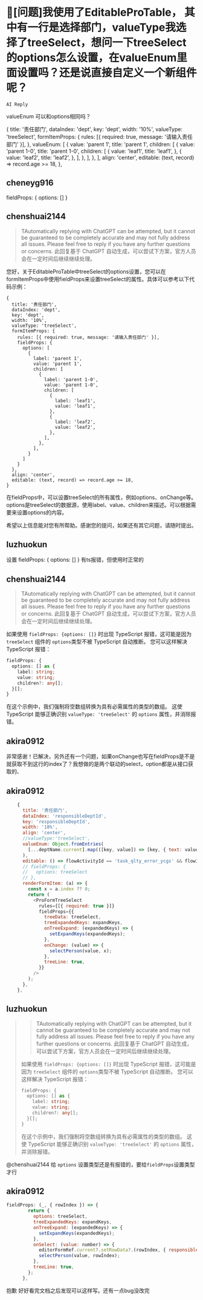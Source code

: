 # 🧐[问题]我使用了EditableProTable， 其中有一行是选择部门，valueType我选择了treeSelect，想问一下treeSelect的options怎么设置，在valueEnum里面设置吗？还是说直接自定义一个新组件呢？

`AI Reply`

valueEnum 可以和options相同吗？

{
title: '责任部门',
dataIndex: 'dept',
key: 'dept',
width: '10%',
valueType: 'treeSelect',
formItemProps: {
rules: [{ required: true, message: '请输入责任部门' }],
},
valueEnum: [
{
value: 'parent 1',
title: 'parent 1',
children: [
{
value: 'parent 1-0',
title: 'parent 1-0',
children: [
{
value: 'leaf1',
title: 'leaf1',
},
{
value: 'leaf2',
title: 'leaf2',
},
],
},
],
},
],
align: 'center',
editable: (text, record) => record.age >= 18,
},

## cheneyg916

fieldProps: {
options: []
}

## chenshuai2144

> TAutomatically replying with ChatGPT can be attempted, but it cannot be guaranteed to be completely accurate and may not fully address all issues. Please feel free to reply if you have any further questions or concerns.
> 此回复基于 ChatGPT 自动生成，可以尝试下方案，官方人员会在一定时间后继续继续处理。

您好，关于EditableProTable中treeSelect的options设置，您可以在formItemProps中使用fieldProps来设置treeSelect的属性。具体可以参考以下代码示例：

```
{
  title: '责任部门',
  dataIndex: 'dept',
  key: 'dept',
  width: '10%',
  valueType: 'treeSelect',
  formItemProps: {
    rules: [{ required: true, message: '请输入责任部门' }],
    fieldProps: {
      options: [
        {
          label: 'parent 1',
          value: 'parent 1',
          children: [
            {
              label: 'parent 1-0',
              value: 'parent 1-0',
              children: [
                {
                  label: 'leaf1',
                  value: 'leaf1',
                },
                {
                  label: 'leaf2',
                  value: 'leaf2',
                },
              ],
            },
          ],
        }
      ]
    }
  },
  align: 'center',
  editable: (text, record) => record.age >= 18,
}
```

在fieldProps中，可以设置treeSelect的所有属性，例如options、onChange等。options是treeSelect的数据源，使用label、value、children来描述。可以根据需要来设置options的内容。

希望以上信息能对您有所帮助。感谢您的提问，如果还有其它问题，请随时提出。

## luzhuokun

设置
fieldProps: {
options: []
}
有ts报错，但使用时正常的

## chenshuai2144

> TAutomatically replying with ChatGPT can be attempted, but it cannot be guaranteed to be completely accurate and may not fully address all issues. Please feel free to reply if you have any further questions or concerns.
> 此回复基于 ChatGPT 自动生成，可以尝试下方案，官方人员会在一定时间后继续继续处理。

如果使用 `fieldProps: {options: []}` 时出现 TypeScript 报错，这可能是因为 `treeSelect` 组件的 `options`类型不被 TypeScript 自动推断。 您可以这样解决 TypeScript 报错：

```typescript
fieldProps: {
  options: [] as {
    label: string;
    value: string;
    children?: any[];
  }[];
}
```

在这个示例中，我们强制将空数组转换为具有必需属性的类型的数组。 这使 TypeScript 能够正确识别 `valueType: 'treeSelect'` 的 `options` 属性，并消除报错。

## akira0912

非常感谢！已解决，另外还有一个问题，如果onChange也写在fieldProps是不是就获取不到这行的index了？我想做的是两个联动的select，option都是从接口获取的、

## akira0912

```javascript
    {
      title: '责任部门',
      dataIndex: 'responsibleDeptId',
      key: 'responsibleDeptId',
      width: '18%',
      align: 'center',
      //valueType:'treeSelect',
      valueEnum: Object.fromEntries(
        [...deptName.current].map(([key, value]) => [key, { text: value }]),
      ),
      editable: () => flowActivityId == 'task_qlty_error_ycgs' && flowInProcess,
      // fieldProps: {
      //   options: treeSelect
      // },
      renderFormItem: (a) => {
        const x = a.index ?? 0;
        return (
          <ProFormTreeSelect
            rules={[{ required: true }]}
            fieldProps={{
              treeData: treeSelect,
              treeExpandedKeys: expandKeys,
              onTreeExpand: (expandedKeys) => {
                setExpandKeys(expandedKeys);
              },
              onChange: (value) => {
                selectPerson(value, x);
              },
              treeLine: true,
            }}
          />
        );
      },
    },
```

## luzhuokun

> > TAutomatically replying with ChatGPT can be attempted, but it cannot be guaranteed to be completely accurate and may not fully address all issues. Please feel free to reply if you have any further questions or concerns.
> > 此回复基于 ChatGPT 自动生成，可以尝试下方案，官方人员会在一定时间后继续继续处理。
>
> 如果使用 `fieldProps: {options: []}` 时出现 TypeScript 报错，这可能是因为 `treeSelect` 组件的 `options`类型不被 TypeScript 自动推断。 您可以这样解决 TypeScript 报错：
>
> ```ts
> fieldProps: {
>   options: [] as {
>     label: string;
>     value: string;
>     children?: any[];
>   }[];
> }
> ```
>
> 在这个示例中，我们强制将空数组转换为具有必需属性的类型的数组。 这使 TypeScript 能够正确识别 `valueType: 'treeSelect'` 的 `options` 属性，并消除报错。

@chenshuai2144 给 `options` 设置类型还是有报错的，要给`fieldProps`设置类型才行

## akira0912

```javascript
fieldProps: (_, { rowIndex }) => {
        return {
          options: treeSelect,
          treeExpandedKeys: expandKeys,
          onTreeExpand: (expandedKeys) => {
            setExpandKeys(expandedKeys);
          },
          onSelect: (value: number) => {
            editorFormRef.current?.setRowData?.(rowIndex, { responsibleId: '0' });
            selectPerson(value, rowIndex);
          },
          treeLine: true,
        };
      },
```

抱歉 好好看完文档之后发现可以这样写。还有一点bug没改完
